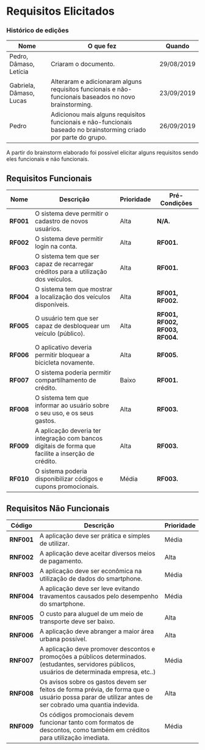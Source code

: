 # Requisitos Elicitados

### Histórico de edições
| Nome|O que fez|Quando|
|-----|---------|------|
| Pedro, Dâmaso, Letícia | Criaram o documento. | 29/08/2019 |
| Gabriela, Dâmaso, Lucas | Alteraram e adicionaram alguns requisitos funcionais e não-funcionais baseados no novo brainstorming. | 23/09/2019 |
| Pedro | Adicionou mais alguns requisitos funcionais e não-funcionais baseado no brainstorming criado por parte do grupo. | 26/09/2019 |

A partir do brainstorm elaborado foi possível elicitar alguns requisitos sendo eles funcionais e não funcionais.

## Requisitos Funcionais


| Nome | Descrição | Prioridade|Pré-Condições|
| -------- | -------- | -------- | ------|
| <b>RF001</b> | O sistema deve permitir o cadastro de novos usuários. |   Alta   | <b>N/A.</b> |
| <b>RF002</b> | O sistema deve permitir login na conta. |   Alta   | <b>RF001.</b> |
| <b>RF003</b> | O sistema tem que ser capaz de recarregar créditos para a utilização dos veículos. | Alta | <b>RF001.</b> |
| <b>RF004</b> | O sistema tem que mostrar a localização dos veículos disponíveis.  | Alta | <b>RF001, RF002.</b> |
| <b>RF005</b> | O usuário tem que ser capaz de desbloquear um veículo (público).  | Alta | <b>RF001, RF002, RF003, RF004.</b> |
| <b>RF006</b> | O aplicativo deveria permitir bloquear a bicicleta novamente. | Alta | <b>RF005.</b> |
| <b>RF007</b> | O sistema poderia permitir compartilhamento de crédito. | Baixo| <b>RF001.</b>|
| <b>RF008</b> | O sistema tem que informar ao usuário sobre o seu uso, e os seus gastos.  | Alta | <b>RF003.</b>|
| <b>RF009</b> | A aplicação deveria ter integração com bancos digitais de forma que facilite a inserção de crédito. | Alta| <b>RF003.</b>|
| <b>RF010</b> | O sistema poderia disponibilizar códigos e cupons promocionais. | Média | <b>RF003.</b>|


## Requisitos Não Funcionais

| Código | Descrição | Prioridade|
| -------- | -------- | -------- |
| <b>RNF001</b> | A aplicação deve ser prática e simples de utilizar.  |  Média    |
| <b>RNF002</b> | A aplicação deve aceitar diversos meios de pagamento.|Alta |
| <b>RNF003</b> | A aplicação deve ser econômica na utilização de dados do smartphone.| Média |
| <b>RNF004</b> | A aplicação deve ser leve evitando travamentos causados pelo desempenho do smartphone.|Média |
| <b>RNF005</b> | O custo para aluguel de um meio de transporte deve ser baixo. |Alta |
| <b>RNF006</b> | A aplicação deve abranger a maior área urbana possível. |Alta |
| <b>RNF007</b> | A aplicação deve promover descontos e promoções a públicos determinados. (estudantes, servidores públicos, usuários de determinada empresa, etc..) | Média |
| <b>RNF008</b> | Os avisos sobre os gastos devem ser feitos de forma prévia, de forma que o usuário possa parar de utilizar antes de ser cobrado uma quantia indevida. | Alta |
| <b>RNF009</b> | Os códigos promocionais devem funcionar tanto com formatos de descontos, como também em créditos para utilização imediata. | Média |